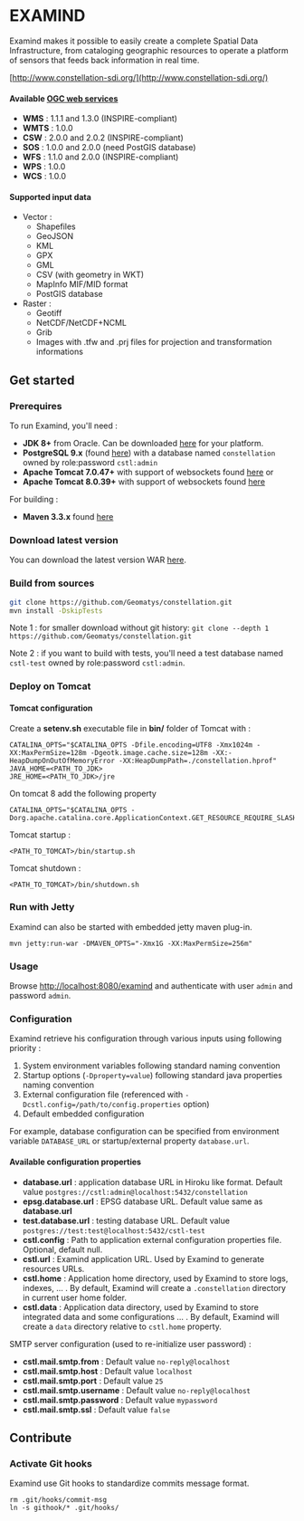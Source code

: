 # EXAMIND

Examind makes it possible to easily create a complete Spatial Data Infrastructure, from cataloging geographic
resources to operate a platform of sensors that feeds back information in real time.

[http://www.constellation-sdi.org/](http://www.constellation-sdi.org/)

#### Available [OGC web services](http://www.opengeospatial.org/standards)
* **WMS** : 1.1.1 and 1.3.0 (INSPIRE-compliant)
* **WMTS** : 1.0.0
* **CSW** : 2.0.0 and 2.0.2 (INSPIRE-compliant)
* **SOS** : 1.0.0 and 2.0.0 (need PostGIS database)
* **WFS** : 1.1.0 and  2.0.0 (INSPIRE-compliant)
* **WPS** : 1.0.0
* **WCS** : 1.0.0

#### Supported input data
* Vector :
  * Shapefiles
  * GeoJSON
  * KML
  * GPX
  * GML
  * CSV (with geometry in WKT)
  * MapInfo MIF/MID format
  * PostGIS database
* Raster :
  * Geotiff
  * NetCDF/NetCDF+NCML
  * Grib
  * Images with .tfw and .prj files for projection and transformation informations

## Get started

### Prerequires
To run Examind, you'll need :
* **JDK 8+** from Oracle. Can be downloaded [here](http://www.oracle.com/technetwork/java/javase/downloads/jdk8-downloads-2133151.html) for your platform.
* **PostgreSQL 9.x** (found [here](http://www.postgresql.org/download/)) with a database named `constellation` owned by role:password `cstl:admin`
* **Apache Tomcat 7.0.47+** with support of websockets found [here](http://tomcat.apache.org/download-70.cgi)
or
* **Apache Tomcat 8.0.39+** with support of websockets found [here](http://tomcat.apache.org/download-80.cgi)

For building :
* **Maven 3.3.x** found [here](https://maven.apache.org/download.cgi)

### Download latest version
You can download the latest version WAR [here](http://constellation-sdi.org/en/downloads.html).

### Build from sources
```sh
git clone https://github.com/Geomatys/constellation.git
mvn install -DskipTests
```
Note 1 : for smaller download without git history: `git clone --depth 1 https://github.com/Geomatys/constellation.git`

Note 2 : if you want to build with tests, you'll need a test database named `cstl-test` owned by role:password `cstl:admin`.

### Deploy on Tomcat
#### Tomcat configuration
Create a **setenv.sh** executable file in **bin/** folder of Tomcat with :

```
CATALINA_OPTS="$CATALINA_OPTS -Dfile.encoding=UTF8 -Xmx1024m -XX:MaxPermSize=128m -Dgeotk.image.cache.size=128m -XX:-HeapDumpOnOutOfMemoryError -XX:HeapDumpPath=./constellation.hprof"
JAVA_HOME=<PATH_TO_JDK>
JRE_HOME=<PATH_TO_JDK>/jre
```
On tomcat 8 add the following property
```
CATALINA_OPTS="$CATALINA_OPTS -Dorg.apache.catalina.core.ApplicationContext.GET_RESOURCE_REQUIRE_SLASH=true"
```

Tomcat startup :
```
<PATH_TO_TOMCAT>/bin/startup.sh
```
Tomcat shutdown :
```
<PATH_TO_TOMCAT>/bin/shutdown.sh
```

### Run with Jetty
Examind can also be started with embedded jetty maven plug-in.
```
mvn jetty:run-war -DMAVEN_OPTS="-Xmx1G -XX:MaxPermSize=256m"
```

### Usage
Browse  [http://localhost:8080/examind](http://localhost:8080/examind) and authenticate with user `admin` and password `admin`.


### Configuration
Examind retrieve his configuration through various inputs using following priority  :
1. System environment variables following standard naming convention
2. Startup options (`-Dproperty=value`) following standard java properties naming convention
3. External configuration file (referenced with `-Dcstl.config=/path/to/config.properties` option)
4. Default embedded configuration

For example, database configuration can be specified from environment variable `DATABASE_URL` or startup/external property `database.url`.

#### Available configuration properties
* **database.url** : application database URL in Hiroku like format. Default value `postgres://cstl:admin@localhost:5432/constellation`
* **epsg.database.url** : EPSG database URL. Default value same as **database.url**
* **test.database.url** : testing database URL. Default value `postgres://test:test@localhost:5432/cstl-test`
* **cstl.config** : Path to application external configuration properties file. Optional, default null.
* **cstl.url** : Examind application URL. Used by Examind to generate resources URLs.
* **cstl.home** : Application home directory, used by Examind to store logs, indexes, ... . By default, Examind will create a `.constellation` directory in current user home folder.
* **cstl.data** : Application data directory, used by Examind to store integrated data and some configurations ... .  By default, Examind will create a `data` directory relative to `cstl.home` property.

SMTP server configuration (used to re-initialize user password) :
* **cstl.mail.smtp.from** : Default value `no-reply@localhost`
* **cstl.mail.smtp.host** : Default value `localhost`
* **cstl.mail.smtp.port** : Default value `25`
* **cstl.mail.smtp.username** : Default value `no-reply@localhost`
* **cstl.mail.smtp.password** : Default value `mypassword`
* **cstl.mail.smtp.ssl** : Default value `false`

## Contribute

### Activate Git hooks
Examind use Git hooks to standardize commits message format.

```shell
rm .git/hooks/commit-msg
ln -s githook/* .git/hooks/
```

